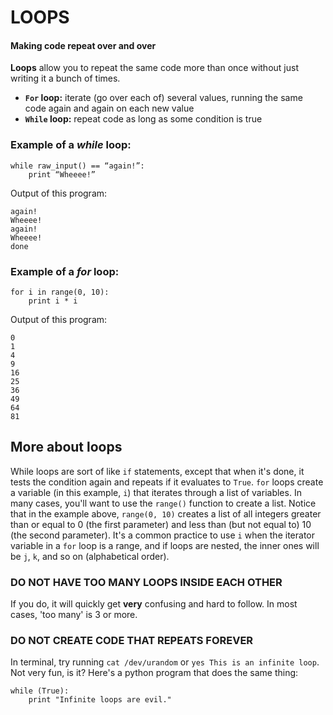 # LOOPS

#### Making code repeat over and over

**Loops** allow you to repeat the same code more than once without just writing it a bunch of times.
* **`For` loop:** iterate (go over each of) several values, running the same code again and again on each new value
* **`While` loop:** repeat code as long as some condition is true

### Example of a _while_ loop:

```
while raw_input() == “again!”:
    print “Wheeee!”
```

Output of this program:

    again!
    Wheeee!
    again!
    Wheeee!
    done

### Example of a _for_ loop:

```
for i in range(0, 10):
    print i * i
```

Output of this program:

    0
    1
    4
    9
    16
    25
    36
    49
    64
    81

## More about loops

While loops are sort of like `if` statements, except that when it's done, it tests the condition again and repeats if it evaluates to `True`. `for` loops create a variable (in this example, `i`) that iterates through a list of variables. In many cases, you'll want to use the `range()` function to create a list. Notice that in the example above, `range(0, 10)` creates a list of all integers greater than or equal to 0 (the first parameter) and less than (but not equal to) 10 (the second parameter). It's a common practice to use `i` when the iterator variable in a `for` loop is a range, and if loops are nested, the inner ones will be `j`, `k`, and so on (alphabetical order).

### DO NOT HAVE TOO MANY LOOPS INSIDE EACH OTHER

If you do, it will quickly get **very** confusing and hard to follow. In most cases, 'too many' is 3 or more.

### DO NOT CREATE CODE THAT REPEATS FOREVER

In terminal, try running `cat /dev/urandom` or `yes This is an infinite loop`. Not very fun, is it? Here's a python program that does the same thing:

```
while (True):
    print "Infinite loops are evil."
```
